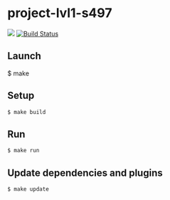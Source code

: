 # project-lvl1-s497

[![](https://jitpack.io/v/mrBertieWooster/project-lvl1-s497.svg)](https://jitpack.io/#mrBertieWooster/project-lvl1-s497)
[![Build Status](https://travis-ci.com/mrBertieWooster/project-lvl1-s497.svg?branch=master)](https://travis-ci.com/mrBertieWooster/project-lvl1-s497)

## Launch

$ make

## Setup
```bash
$ make build
```

## Run
```bash
$ make run
```

## Update dependencies and plugins
```bash
$ make update
```
